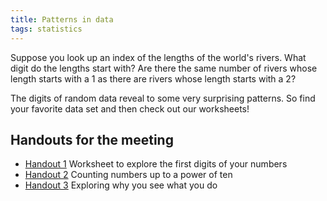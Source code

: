 ```yaml
---
title: Patterns in data
tags: statistics
---
```


Suppose you look up an index of the lengths of the world's rivers. What digit do the lengths start with? Are there the same number of rivers whose length starts with a 1 as there are rivers whose length starts with a 2?<!--more-->

The digits of random data reveal to some very surprising patterns. So find your favorite data set and then check out our worksheets!

## Handouts for the meeting

* <a href="http://boisemathcircles.org/wp-content/uploads/2017/02/Digit-worksheet.pdf">Handout 1</a> Worksheet to explore the first digits of your numbers
* <a href="http://boisemathcircles.org/wp-content/uploads/2017/02/Powers-of-ten.pdf">Handout 2</a> Counting numbers up to a power of ten
* <a href="http://boisemathcircles.org/wp-content/uploads/2017/02/Exploring-the-first-digit.pdf">Handout 3</a> Exploring why you see what you do
